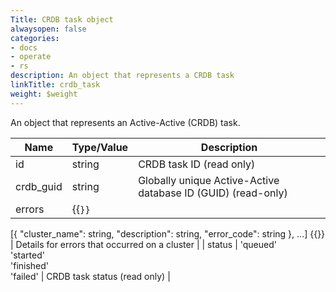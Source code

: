```yaml
---
Title: CRDB task object
alwaysopen: false
categories:
- docs
- operate
- rs
description: An object that represents a CRDB task
linkTitle: crdb_task
weight: $weight
---
```


An object that represents an Active-Active (CRDB) task.

| Name | Type/Value | Description |
|------|------------|-------------|
| id | string | CRDB task ID (read only) |
| crdb_guid | string | Globally unique Active-Active database ID (GUID) (read-only) |
| errors | {{<code>}}
[{
  "cluster_name": string,
  "description": string,
  "error_code": string
}, ...] {{</code>}} | Details for errors that occurred on a cluster |
| status | 'queued' <br />'started' <br />'finished' <br />'failed' | CRDB task status (read only) |
